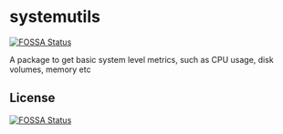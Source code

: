 # systemutils
[![FOSSA Status](https://app.fossa.io/api/projects/git%2Bgithub.com%2Fxinding33%2Fsystemutils.svg?type=shield)](https://app.fossa.io/projects/git%2Bgithub.com%2Fxinding33%2Fsystemutils?ref=badge_shield)

A package to get basic system level metrics, such as CPU usage, disk volumes, memory etc


## License
[![FOSSA Status](https://app.fossa.io/api/projects/git%2Bgithub.com%2Fxinding33%2Fsystemutils.svg?type=large)](https://app.fossa.io/projects/git%2Bgithub.com%2Fxinding33%2Fsystemutils?ref=badge_large)